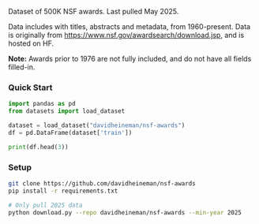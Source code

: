 Dataset of 500K NSF awards. Last pulled May 2025.

Data includes with titles, abstracts and metadata, from 1960-present. Data is originally from https://www.nsf.gov/awardsearch/download.jsp, and is hosted on HF.

**Note:** Awards prior to 1976 are not fully included, and do not have all fields filled-in.

### Quick Start

```python
import pandas as pd
from datasets import load_dataset

dataset = load_dataset("davidheineman/nsf-awards")
df = pd.DataFrame(dataset['train'])

print(df.head(3))
```

### Setup

```sh
git clone https://github.com/davidheineman/nsf-awards
pip install -r requirements.txt

# Only pull 2025 data
python download.py --repo davidheineman/nsf-awards --min-year 2025
```